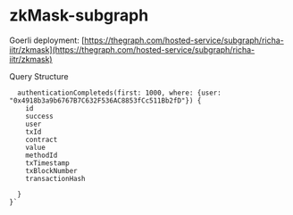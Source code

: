 # zkMask-subgraph

Goerli deployment: [https://thegraph.com/hosted-service/subgraph/richa-iitr/zkmask](https://thegraph.com/hosted-service/subgraph/richa-iitr/zkmask)  <br>

Query Structure <br>
```{
  authenticationCompleteds(first: 1000, where: {user: "0x4918b3a9b6767B7C632F536AC8853fCc511Bb2fD"}) {
    id
    success
    user
    txId
    contract
    value
    methodId
    txTimestamp
    txBlockNumber
    transactionHash
    
  }
}`

